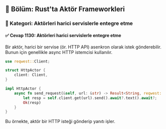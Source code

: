 ## 📘 Bölüm: Rust'ta Aktör Frameworkleri
### 🔹 Kategori: Aktörleri harici servislerle entegre etme
#### ✅ Cevap 1130: Aktörleri harici servislerle entegre etme

Bir aktör, harici bir servise (ör. HTTP API) asenkron olarak istek gönderebilir. Bunun için genellikle async HTTP istemcisi kullanılır.

```rust
use reqwest::Client;

struct HttpActor {
    client: Client,
}

impl HttpActor {
    async fn send_request(&self, url: &str) -> Result<String, reqwest::Error> {
        let resp = self.client.get(url).send().await?.text().await?;
        Ok(resp)
    }
}
```
Bu örnekte, aktör bir HTTP isteği gönderip yanıtı işler.
